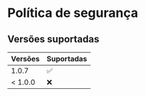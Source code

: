 # Política de segurança

## Versões suportadas

| Versões | Suportadas         |
| ------- | ------------------ |
| 1.0.7   | :white_check_mark: |
| < 1.0.0 | :x:                |

